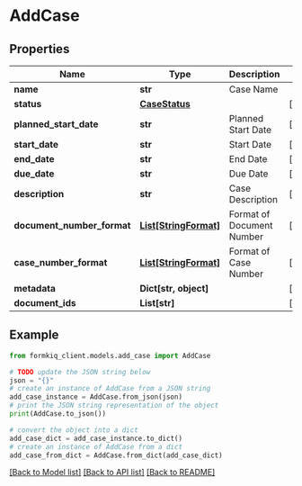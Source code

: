 # AddCase


## Properties

Name | Type | Description | Notes
------------ | ------------- | ------------- | -------------
**name** | **str** | Case Name | 
**status** | [**CaseStatus**](CaseStatus.md) |  | [optional] 
**planned_start_date** | **str** | Planned Start Date | [optional] 
**start_date** | **str** | Start Date | [optional] 
**end_date** | **str** | End Date | [optional] 
**due_date** | **str** | Due Date | [optional] 
**description** | **str** | Case Description | [optional] 
**document_number_format** | [**List[StringFormat]**](StringFormat.md) | Format of Document Number | [optional] 
**case_number_format** | [**List[StringFormat]**](StringFormat.md) | Format of Case Number | [optional] 
**metadata** | **Dict[str, object]** |  | [optional] 
**document_ids** | **List[str]** |  | [optional] 

## Example

```python
from formkiq_client.models.add_case import AddCase

# TODO update the JSON string below
json = "{}"
# create an instance of AddCase from a JSON string
add_case_instance = AddCase.from_json(json)
# print the JSON string representation of the object
print(AddCase.to_json())

# convert the object into a dict
add_case_dict = add_case_instance.to_dict()
# create an instance of AddCase from a dict
add_case_from_dict = AddCase.from_dict(add_case_dict)
```
[[Back to Model list]](../README.md#documentation-for-models) [[Back to API list]](../README.md#documentation-for-api-endpoints) [[Back to README]](../README.md)


